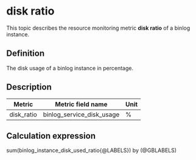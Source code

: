 # disk ratio

This topic describes the resource monitoring metric **disk ratio** of a binlog instance.

## Definition

The disk usage of a binlog instance in percentage.

## Description

| **Metric** |   **Metric field name**    | **Unit** |
|---------|---------------|--------|
| disk_ratio     | binlog_service_disk_usage | %     |

## Calculation expression

sum(binlog_instance_disk_used_ratio{@LABELS}) by (@GBLABELS)

